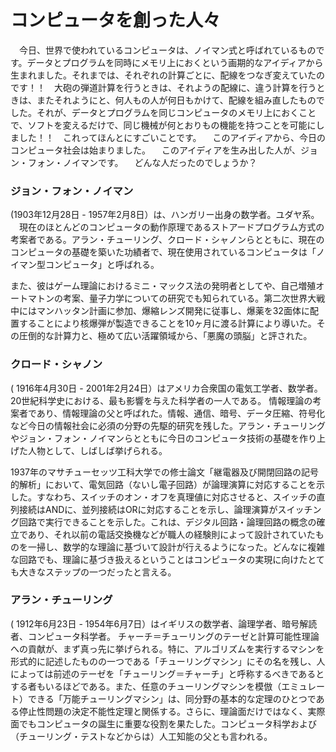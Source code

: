 # コンピュータを創った人々

　今日、世界で使われているコンピュータは、ノイマン式と呼ばれているものです。データとプログラムを同時にメモリ上におくという画期的なアイディアから生まれました。それまでは、それぞれの計算ごとに、配線をつなぎ変えていたのです！！　大砲の弾道計算を行うときは、それようの配線に、違う計算を行うときは、またそれようにと、何人もの人が何日もかけて、配線を組み直したものでした。それが、データとプログラムを同じコンピュータのメモリ上におくことで、ソフトを変えるだけで、同じ機械が何とおりもの機能を持つことを可能にしました！！　これってほんとにすごいことです。
　このアイディアから、今日のコンピュータ社会は始まりました。
　このアイディアを生み出した人が、ジョン・フォン・ノイマンです。
　どんな人だったのでしょうか？

### ジョン・フォン・ノイマン
(1903年12月28日 - 1957年2月8日）は、ハンガリー出身の数学者。ユダヤ系。
　現在のほとんどのコンピュータの動作原理であるストアードプログラム方式の考案者である。アラン・チューリング、クロード・シャノンらとともに、現在のコンピュータの基礎を築いた功績者で、現在使用されているコンピュータは「ノイマン型コンピュータ」と呼ばれる。

また、彼はゲーム理論におけるミニ・マックス法の発明者としてや、自己増殖オートマトンの考案、量子力学についての研究でも知られている。第二次世界大戦中にはマンハッタン計画に参加、爆縮レンズ開発に従事し、爆薬を32面体に配置することにより核爆弾が製造できることを10ヶ月に渡る計算により導いた。その圧倒的な計算力と、極めて広い活躍領域から、「悪魔の頭脳」と評された。

### クロード・シャノン
( 1916年4月30日 - 2001年2月24日）はアメリカ合衆国の電気工学者、数学者。20世紀科学史における、最も影響を与えた科学者の一人である。
情報理論の考案者であり、情報理論の父と呼ばれた。情報、通信、暗号、データ圧縮、符号化など今日の情報社会に必須の分野の先駆的研究を残した。アラン・チューリングやジョン・フォン・ノイマンらとともに今日のコンピュータ技術の基礎を作り上げた人物として、しばしば挙げられる。  

1937年のマサチューセッツ工科大学での修士論文「継電器及び開閉回路の記号的解析」において、電気回路（ないし電子回路）が論理演算に対応することを示した。すなわち、スイッチのオン・オフを真理値に対応させると、スイッチの直列接続はANDに、並列接続はORに対応することを示し、論理演算がスイッチング回路で実行できることを示した。これは、デジタル回路・論理回路の概念の確立であり、それ以前の電話交換機などが職人の経験則によって設計されていたものを一掃し、数学的な理論に基づいて設計が行えるようになった。どんなに複雑な回路でも、理論に基づき扱えるということはコンピュータの実現に向けたとても大きなステップの一つだったと言える。

### アラン・チューリング
( 1912年6月23日 - 1954年6月7日）はイギリスの数学者、論理学者、暗号解読者、コンピュータ科学者。
チャーチ＝チューリングのテーゼと計算可能性理論への貢献が、まず真っ先に挙げられる。特に、アルゴリズムを実行するマシンを形式的に記述したものの一つである「チューリングマシン」にその名を残し、人によっては前述のテーゼを「チューリング＝チャーチ」と呼称するべきであるとする者もいるほどである。また、任意のチューリングマシンを模倣（エミュレート）できる「万能チューリングマシン」は、同分野の基本的な定理のひとつである停止性問題の決定不能性定理と関係する。さらに、理論面だけではなく、実際面でもコンピュータの誕生に重要な役割を果たした。コンピュータ科学および（チューリング・テストなどからは）人工知能の父とも言われる。

